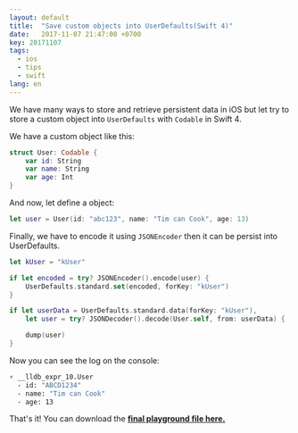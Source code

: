 ```yaml
---
layout: default
title:  "Save custom objects into UserDefaults(Swift 4)"
date:   2017-11-07 21:47:00 +0700
key: 20171107
tags:
  - ios
  - tips
  - swift
lang: en
---
```




We have many ways to store and retrieve persistent data in iOS but let try to store a custom object into `UserDefaults` with `Codable` in Swift 4.

We have a custom object like this:

```swift
struct User: Codable {
    var id: String
    var name: String
    var age: Int
}
```

And now, let define a object:

```swift
let user = User(id: "abc123", name: "Tim can Cook", age: 13)
```

Finally, we have to encode it using `JSONEncoder` then it can be persist into UserDefaults.

```swift
let kUser = "kUser"

if let encoded = try? JSONEncoder().encode(user) {
    UserDefaults.standard.set(encoded, forKey: "kUser")
}

if let userData = UserDefaults.standard.data(forKey: "kUser"),
    let user = try? JSONDecoder().decode(User.self, from: userData) {

    dump(user)
}

```

Now you can see the log on the console:

```bash
▿ __lldb_expr_10.User
  - id: "ABCD1234"
  - name: "Tim can Cook"
  - age: 13

```

That's it! You can download the  [**final playground file here.**](https://github.com/ducito/CustomObjectWithUserDefaults/archive/master.zip)
